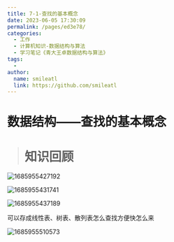 ```yaml
---
title: 7-1-查找的基本概念
date: 2023-06-05 17:30:09
permalink: /pages/ed3e78/
categories: 
  - 工作
  - 计算机知识-数据结构与算法
  - 学习笔记《青大王卓数据结构与算法》
tags: 
  - 
author: 
  name: smileatl
  link: https://github.com/smileatl
---
```

数据结构——查找的基本概念
=============

> 知识回顾
> ====

![1685955427192](/assets/1685955427192.png)

![1685955431741](/assets/1685955431741.png)

![1685955437189](/assets/1685955437189.png)

可以存成线性表、树表、散列表怎么查找方便快怎么来

  ![1685955510573](/assets/1685955510573.png)




